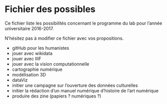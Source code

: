# Fichier des possibles

Ce fichier liste les possibilités concernant le programme du lab pour l’année universitaire 2016-2017.

N’hésitez pas à modifier ce fichier avec vos propositions.


- gitHub pour les humanistes
- jouer avec wikidata
- jouer avec IIIF
- jouer avec la vision computationnelle
- cartographie numérique
- modélisation 3D
- dataViz
- initier une campagne sur l’ouverture des données culturelles
- initier la rédaction d’un manuel numérique d’histoire de l’art numérique
- produire des zine (papiers ? numériques ?)
